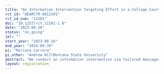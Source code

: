 ```yaml
---
title: "An Information Intervention Targeting Effort in a College Course"
rct_id: "AEARCTR-0012201"
rct_id_num: "12201"
doi: "10.1257/rct.12201-1.0"
date: "2023-09-28"
status: "on_going"
jel: ""
start_year: "2023-08-16"
end_year: "2024-09-30"
pi: "Mariana Carrera"
pi_other: "Andrew HillMontana State University"
abstract: "We conduct an information intervention via tailored messages sent to students of a large introductory course at a public university. Messages reference the student's observed assignment completion, thus far in the course, and provide statistics on the typical passing rates of students on that trajectory in the past. Outcome variables studied will be the number of subsequent assignments successfully completed on time and the  subjective expectations, halfway through the semester, of own future assignment completion in the second half of the course."
layout: registration
---
```


